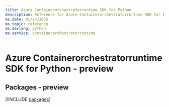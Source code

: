 ```yaml
---
title: Azure Containerorchestratorruntime SDK for Python
description: Reference for Azure Containerorchestratorruntime SDK for Python
ms.date: 01/24/2025
ms.topic: reference
ms.devlang: python
ms.service: containerorchestratorruntime
---
```

# Azure Containerorchestratorruntime SDK for Python - preview
## Packages - preview
[!INCLUDE [packages](containerorchestratorruntime-index.md)]